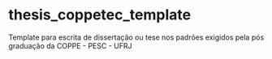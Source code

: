 # thesis_coppetec_template
Template para escrita de dissertação ou tese nos padrões exigidos pela pós graduação da COPPE - PESC - UFRJ
